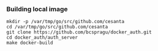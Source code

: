 ### Building local image

```
mkdir -p /var/tmp/go/src/github.com/cesanta
cd /var/tmp/go/src/github.com/cesanta
git clone https://github.com/bcspragu/docker_auth.git
cd docker_auth/auth_server
make docker-build
```
